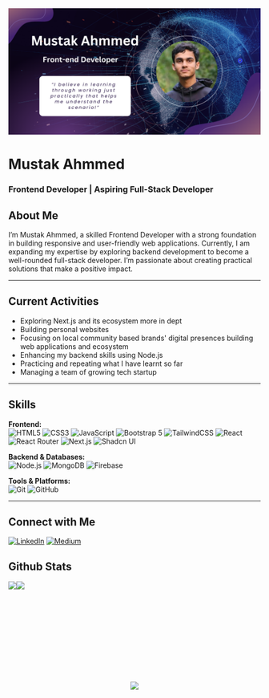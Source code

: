 <img src="Mustak Ahmmed Github Banner.png" alt="GitHub Banner"/>

# Mustak Ahmmed  
### Frontend Developer | Aspiring Full-Stack Developer  

## About Me
I’m Mustak Ahmmed, a skilled Frontend Developer with a strong foundation in building responsive and user-friendly web applications. Currently, I am expanding my expertise by exploring backend development to become a well-rounded full-stack developer. I’m passionate about creating practical solutions that make a positive impact.



---

## Current Activities
- Exploring Next.js and its ecosystem more in dept 
- Building personal websites
- Focusing on local community based brands' digital presences building web applications and ecosystem  
- Enhancing my backend skills using Node.js  
- Practicing and repeating what I have learnt so far
- Managing a team of growing tech startup 

---

## Skills

**Frontend:**  
![HTML5](https://img.shields.io/badge/HTML5-%23E34F26.svg?style=for-the-badge&logo=html5&logoColor=white) ![CSS3](https://img.shields.io/badge/CSS3-%231572B6.svg?style=for-the-badge&logo=css3&logoColor=white) ![JavaScript](https://img.shields.io/badge/JavaScript-%23323330.svg?style=for-the-badge&logo=javascript&logoColor=%23F7DF1E) ![Bootstrap 5](https://img.shields.io/badge/Bootstrap%205-7952B3?style=for-the-badge&logo=bootstrap&logoColor=white) ![TailwindCSS](https://img.shields.io/badge/TailwindCSS-%2338B2AC.svg?style=for-the-badge&logo=tailwind-css&logoColor=white) ![React](https://img.shields.io/badge/React-%2320232a.svg?style=for-the-badge&logo=react&logoColor=%2361DAFB) ![React Router](https://img.shields.io/badge/React_Router-CA4245?style=for-the-badge&logo=react-router&logoColor=white) ![Next.js](https://img.shields.io/badge/Next.js-000000?style=for-the-badge&logo=next.js&logoColor=white) ![Shadcn UI](https://img.shields.io/badge/Shadcn%20UI-000000?style=for-the-badge&logo=shadcnui&logoColor=white)  

**Backend & Databases:**  
![Node.js](https://img.shields.io/badge/Node.js-6DA55F?style=for-the-badge&logo=node.js&logoColor=white) ![MongoDB](https://img.shields.io/badge/MongoDB-%2347A248.svg?style=for-the-badge&logo=mongodb&logoColor=white) ![Firebase](https://img.shields.io/badge/Firebase-FFCA28?style=for-the-badge&logo=firebase&logoColor=black)  

**Tools & Platforms:**  
![Git](https://img.shields.io/badge/Git-F05032?style=for-the-badge&logo=git&logoColor=white) ![GitHub](https://img.shields.io/badge/GitHub-181717?style=for-the-badge&logo=github&logoColor=white)


---

## Connect with Me
[![LinkedIn](https://img.shields.io/badge/LinkedIn-%230077B5.svg?style=for-the-badge&logo=linkedin&logoColor=white)](https://www.linkedin.com/in/mustakahmmed/)  [![Medium](https://img.shields.io/badge/Medium-12100E?style=for-the-badge&logo=medium&logoColor=white)](https://medium.com/@mustakahmmed)  

## Github Stats
<div style="display: flex; flex-direction: column; align-items: flex-start;">
  <div style="display: flex; align-items: stretch;">
    <img src="https://github-readme-stats.vercel.app/api?username=Mustakahmmed-dev&theme=blue-green&show_icons=true&hide_border=true&count_private=true" style="flex: 1; height: 200px;" />
    <img src="https://github-readme-stats.vercel.app/api/top-langs/?username=Mustakahmmed-dev&theme=blue-green&show_icons=true&hide_border=true&layout=compact" style="flex: 1; height: 200px;" />
  </div>

  <div style="width: 100%; text-align: center;">
    <img src="https://github-readme-streak-stats.herokuapp.com/?user=Mustakahmmed-dev&theme=blue-green&hide_border=true" />
  </div>
</div>
